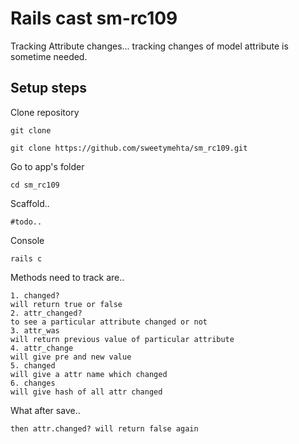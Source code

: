 
Rails cast sm-rc109
===================

Tracking Attribute changes...
  tracking changes of model attribute is sometime needed.

Setup steps
------------

Clone repository

```
git clone 

git clone https://github.com/sweetymehta/sm_rc109.git
```
Go to app's folder
```
cd sm_rc109
```
Scaffold..
```
#todo..
```

Console
```
rails c
```

Methods need to track are..
```
1. changed?
will return true or false
2. attr_changed?
to see a particular attribute changed or not
3. attr_was
will return previous value of particular attribute
4. attr_change
will give pre and new value
5. changed
will give a attr name which changed
6. changes
will give hash of all attr changed
```

What after save..
```
then attr.changed? will return false again
```









